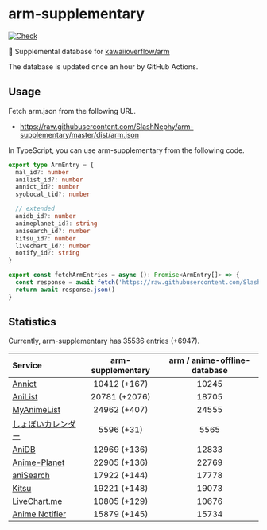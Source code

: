 # arm-supplementary

[![Check](https://github.com/SlashNephy/arm-supplementary/actions/workflows/check-node.yml/badge.svg)](https://github.com/SlashNephy/arm-supplementary/actions/workflows/check-node.yml)

💊 Supplemental database for [kawaiioverflow/arm](https://github.com/kawaiioverflow/arm)

The database is updated once an hour by GitHub Actions.

## Usage

Fetch arm.json from the following URL.

- https://raw.githubusercontent.com/SlashNephy/arm-supplementary/master/dist/arm.json

In TypeScript, you can use arm-supplementary from the following code.

```TypeScript
export type ArmEntry = {
  mal_id?: number
  anilist_id?: number
  annict_id?: number
  syobocal_tid?: number

  // extended
  anidb_id?: number
  animeplanet_id?: string
  anisearch_id?: number
  kitsu_id?: number
  livechart_id?: number
  notify_id?: string
}

export const fetchArmEntries = async (): Promise<ArmEntry[]> => {
  const response = await fetch('https://raw.githubusercontent.com/SlashNephy/arm-supplementary/master/dist/arm.json')
  return await response.json()
}
```

## Statistics

Currently, arm-supplementary has 35536 entries (+6947).

| Service                                     | arm-supplementary | arm / anime-offline-database |
| :------------------------------------------ | :---------------: | :--------------------------: |
| [Annict](https://annict.com)                |   10412 (+167)    |            10245             |
| [AniList](https://anilist.co)               |   20781 (+2076)   |            18705             |
| [MyAnimeList](https://myanimelist.net)      |   24962 (+407)    |            24555             |
| [しょぼいカレンダー](https://cal.syoboi.jp) |    5596 (+31)     |             5565             |
| [AniDB](https://anidb.net)                  |   12969 (+136)    |            12833             |
| [Anime-Planet](https://anime-planet.com)    |   22905 (+136)    |            22769             |
| [aniSearch](https://anisearch.com)          |   17922 (+144)    |            17778             |
| [Kitsu](https://kitsu.io)                   |   19221 (+148)    |            19073             |
| [LiveChart.me](https://livechart.me)        |   10805 (+129)    |            10676             |
| [Anime Notifier](https://notify.moe)        |   15879 (+145)    |            15734             |
